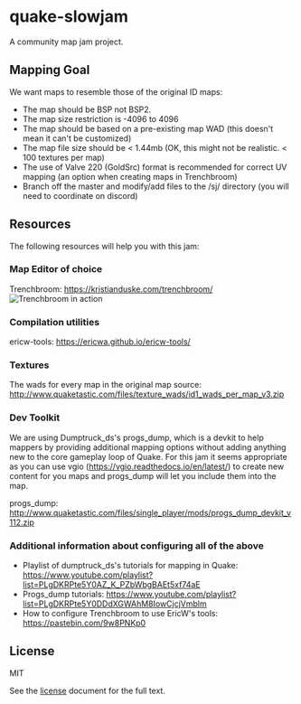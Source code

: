 # quake-slowjam

A community map jam project.

## Mapping Goal

We want maps to resemble those of the original ID maps: 
- The map should be BSP not BSP2. 
- The map size restriction is -4096 to 4096
- The map should be based on a pre-existing map WAD (this doesn't mean it can't be customized)
- The map file size should be < 1.44mb (OK, this might not be realistic. < 100 textures per map)
- The use of Valve 220 (GoldSrc) format is recommended for correct UV mapping (an option when creating maps in Trenchbroom)
- Branch off the master and modify/add files to the /sj/ directory (you will need to coordinate on discord)

## Resources

The following resources will help you with this jam:
### Map Editor of choice
Trenchbroom: https://kristianduske.com/trenchbroom/
![Trenchbroom in action](https://media.moddb.com/images/members/1/473/472463/profilemoddb/riPcFnE.png)
### Compilation utilities
ericw-tools: https://ericwa.github.io/ericw-tools/
### Textures
The wads for every map in the original map source: http://www.quaketastic.com/files/texture_wads/id1_wads_per_map_v3.zip
### Dev Toolkit
We are using Dumptruck_ds's progs_dump, which is a devkit to help mappers by providing additional mapping options without adding anything new to the core gameplay loop of Quake. For this jam it seems appropriate as you can use vgio (https://vgio.readthedocs.io/en/latest/) to create new content for you maps and progs_dump will let you include them into the map. 

progs_dump: http://www.quaketastic.com/files/single_player/mods/progs_dump_devkit_v112.zip

### Additional information about configuring all of the above

- Playlist of dumptruck_ds's tutorials for mapping in Quake: https://www.youtube.com/playlist?list=PLgDKRPte5Y0AZ_K_PZbWbgBAEt5xf74aE
- Progs_dump tutorials: https://www.youtube.com/playlist?list=PLgDKRPte5Y0DDdXGWAhM8IowCjcjVmblm
- How to configure Trenchbroom to use EricW's tools: https://pastebin.com/9w8PNKp0

## License
MIT

See the [license](./LICENSE) document for the full text.
